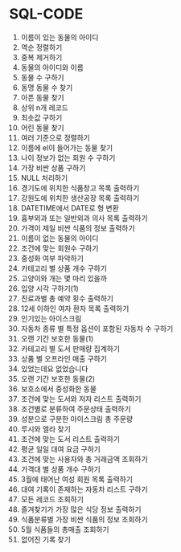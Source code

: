 # SQL-CODE

1. 이름이 있는 동물의 아이디
2. 역순 정렬하기
3. 중복 제거하기
4. 동물의 아이디와 이름
5. 동물 수 구하기
6. 동명 동물 수 찾기
7. 아픈 동물 찾기
8. 상위 n개 레코드
9. 최솟값 구하기
10. 어린 동물 찾기
11. 여러 기준으로 정렬하기
12. 이름에 el이 들어가는 동물 찾기
13. 나이 정보가 없는 회원 수 구하기
14. 가장 비싼 상품 구하기
15. NULL 처리하기
16. 경기도에 위치한 식품창고 목록 출력하기
17. 강원도에 위치한 생산공장 목록 출력하기
18. DATETIME에서 DATE로 형 변환
19. 흉부외과 또는 일반외과 의사 목록 출력하기
20. 가격이 제일 비싼 식품의 정보 출력하기
21. 이름이 없는 동물의 아이디
22. 조건에 맞는 회원수 구하기
23. 중성화 여부 파악하기
24. 카테고리 별 상품 개수 구하기
25. 고양이와 개는 몇 마리 있을까
26. 입양 시각 구하기(1)
27. 진료과별 총 예약 횟수 출력하기
28. 12세 이하인 여자 환자 목록 출력하기
29. 인기있는 아이스크림
30. 자동차 종류 별 특정 옵션이 포함된 자동차 수 구하기
31. 오랜 기간 보호한 동물(1)
32. 카테고리 별 도서 판매량 집계하기
33. 상품 별 오프라인 매출 구하기
34. 있었는데요 없었습니다
35. 오랜 기간 보호한 동물(2)
36. 보호소에서 중성화한 동물
37. 조건에 맞는 도서와 저자 리스트 출력하기
38. 조건별로 분류하여 주문상태 출력하기
39. 성분으로 구분한 아이스크림 총 주문량
40. 루시와 엘라 찾기
41. 조건에 맞는 도서 리스트 출력하기
42. 평균 일일 대여 요금 구하기
43. 조건에 맞는 사용자와 총 거래금액 조회하기
44. 가격대 별 상품 개수 구하기
45. 3월에 태어난 여성 회원 목록 출력하기
46. 대여 기록이 존재하는 자동차 리스트 구하기
47. 모든 레코드 조회하기
48. 즐겨찾기가 가장 많은 식당 정보 출력하기
49. 식품분류별 가장 비싼 식품의 정보 조회하기
50. 5월 식품들의 총매출 조회하기
51. 없어진 기록 찾기
